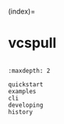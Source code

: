 (index)=

# vcspull

```{include} ../README.md

```

```{toctree}
:maxdepth: 2

quickstart
examples
cli
developing
history

```
